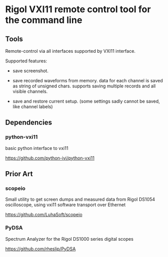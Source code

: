 
# Rigol VXI11 remote control tool for the command line

## Tools

Remote-control via all interfaces supported by VXI11 interface.

Supported features:

* save screenshot.

* save recorded waveforms from memory. data for each channel is saved as string of unsigned chars. supports saving multiple records and all visible channels.

* save and restore current setup. (some settings sadly cannot be saved, like channel labels)

## Dependencies

### python-vxi11

basic python interface to vxi11

https://github.com/python-ivi/python-vxi11

## Prior Art

### scopeio

Small utility to get screen dumps and measured data from Rigol DS1054 oscilloscope, using vxi11 software transport over Ethernet

https://github.com/LuhaSoft/scopeio

### PyDSA

Spectrum Analyzer for the Rigol DS1000 series digital scopes

https://github.com/rheslip/PyDSA

